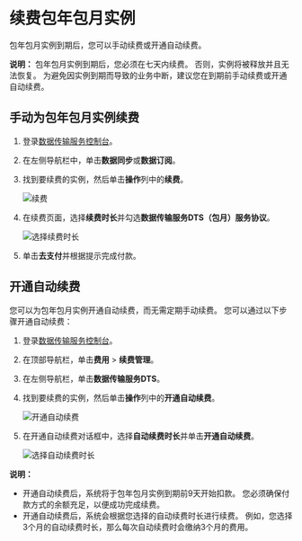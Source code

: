 # 续费包年包月实例

包年包月实例到期后，您可以手动续费或开通自动续费。

**说明：** 包年包月实例到期后，您必须在七天内续费。 否则，实例将被释放并且无法恢复。 为避免因实例到期而导致的业务中断，建议您在到期前手动续费或开通自动续费。

## 手动为包年包月实例续费

1.  登录[数据传输服务控制台](https://dts-intl.console.aliyun.com/)。
2.  在左侧导航栏中，单击**数据同步**或**数据订阅**。
3.  找到要续费的实例，然后单击**操作**列中的**续费**。

    ![续费](https://static-aliyun-doc.oss-cn-hangzhou.aliyuncs.com/assets/img/zh-CN/1731158951/p47066.png)

4.  在续费页面，选择**续费时长**并勾选**数据传输服务DTS（包月）服务协议**。

    ![选择续费时长](https://static-aliyun-doc.oss-cn-hangzhou.aliyuncs.com/assets/img/zh-CN/1731158951/p47072.png)

5.  单击**去支付**并根据提示完成付款。

## 开通自动续费

您可以为包年包月实例开通自动续费，而无需定期手动续费。 您可以通过以下步骤开通自动续费：

1.  登录[数据传输服务控制台](https://dts-intl.console.aliyun.com/)。
2.  在顶部导航栏，单击**费用** \> **续费管理**。
3.  在左侧导航栏，单击**数据传输服务DTS**。
4.  找到要续费的实例，然后单击**操作**列中的**开通自动续费**。

    ![开通自动续费](https://static-aliyun-doc.oss-cn-hangzhou.aliyuncs.com/assets/img/zh-CN/2731158951/p47093.png)

5.  在开通自动续费对话框中，选择**自动续费时长**并单击**开通自动续费**。

    ![选择自动续费时长](https://static-aliyun-doc.oss-cn-hangzhou.aliyuncs.com/assets/img/zh-CN/2731158951/p47094.png)


**说明：**

-   开通自动续费后，系统将于包年包月实例到期前9天开始扣款。 您必须确保付款方式的余额充足，以便成功完成续费。
-   开通自动续费后，系统会根据您选择的自动续费时长进行续费。 例如，您选择3个月的自动续费时长，那么每次自动续费时会缴纳3个月的费用。

